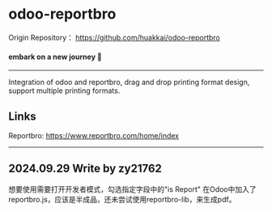# odoo-reportbro
Origin Repository： https://github.com/huakkai/odoo-reportbro

#### embark on a new journey 👋
---
Integration of odoo and reportbro, drag and drop printing format design, support multiple printing formats.
## Links

Reportbro: https://www.reportbro.com/home/index

---
## 2024.09.29 Write by zy21762
想要使用需要打开开发者模式，勾选指定字段中的"is Report"
在Odoo中加入了reportbro.js，应该是半成品，还未尝试使用reportbro-lib，来生成pdf。
